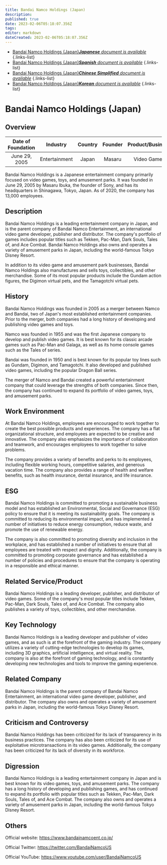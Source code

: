 ```yaml
---
title: Bandai Namco Holdings (Japan)
description: 
published: true
date: 2023-02-06T05:18:07.356Z
tags: 
editor: markdown
dateCreated: 2023-02-06T05:18:07.356Z
---
```


- [Bandai Namco Holdings (Japan)***Japanese** document is available*](/ja/Knowledge-base/Dictionary/Company/bandai-namco-holdings-japan)
{.links-list}
- [Bandai Namco Holdings (Japan)***Spanish** document is available*](/es/Knowledge-base/Dictionary/Company/bandai-namco-holdings-japan)
{.links-list}
- [Bandai Namco Holdings (Japan)***Chinese Simplified** document is available*](/zh/Knowledge-base/Dictionary/Company/bandai-namco-holdings-japan)
{.links-list}
- [Bandai Namco Holdings (Japan)***Korean** document is available*](/ko/Knowledge-base/Dictionary/Company/bandai-namco-holdings-japan)
{.links-list}


# Bandai Namco Holdings (Japan)

## Overview

| Date of Foundation  | Industry          | Country  | Founder  |  Product/Business | Number of Employees  | Location of Headquarters  | Company Website  |
| :-----------------: | :---------------: | :------: | :------: | :---------------: | :-----------------: | :----------------------: | :--------------: |
|  June 29, 2005      | Entertainment     | Japan    | Masaru  | Video Games       |  13,000 (2020)      | Shinagawa, Tokyo, Japan  | https://www.bandainamcoent.co.jp |

Bandai Namco Holdings is a Japanese entertainment company primarily focused on video games, toys, and amusement parks. It was founded in June 29, 2005 by Masaru Ibuka, the founder of Sony, and has its headquarters in Shinagawa, Tokyo, Japan. As of 2020, the company has 13,000 employees.

## Description

Bandai Namco Holdings is a leading entertainment company in Japan, and is the parent company of Bandai Namco Entertainment, an international video game developer, publisher and distributor. The company's portfolio of games includes popular titles such as Tekken, Pac-Man, Dark Souls, Tales of, and Ace Combat. Bandai Namco Holdings also owns and operates a variety of amusement parks in Japan, including the world-famous Tokyo Disney Resort.

In addition to its video game and amusement park businesses, Bandai Namco Holdings also manufactures and sells toys, collectibles, and other merchandise. Some of its most popular products include the Gundam action figures, the Digimon virtual pets, and the Tamagotchi virtual pets.

## History

Bandai Namco Holdings was founded in 2005 as a merger between Namco and Bandai, two of Japan's most established entertainment companies. Prior to the merger, both companies had a long history of developing and publishing video games and toys. 

Namco was founded in 1955 and was the first Japanese company to develop and publish video games. It is best known for its classic arcade games such as Pac-Man and Galaga, as well as its home console games such as the Tales of series.

Bandai was founded in 1950 and is best known for its popular toy lines such as Gundam, Digimon, and Tamagotchi. It also developed and published video games, including the popular Dragon Ball series.

The merger of Namco and Bandai created a powerful entertainment company that could leverage the strengths of both companies. Since then, the company has continued to expand its portfolio of video games, toys, and amusement parks.

## Work Environment

At Bandai Namco Holdings, employees are encouraged to work together to create the best possible products and experiences. The company has a flat organizational structure, and employees are expected to be creative and innovative. The company also emphasizes the importance of collaboration and teamwork, and encourages employees to work together to solve problems.

The company provides a variety of benefits and perks to its employees, including flexible working hours, competitive salaries, and generous vacation time. The company also provides a range of health and welfare benefits, such as health insurance, dental insurance, and life insurance.

## ESG

Bandai Namco Holdings is committed to promoting a sustainable business model and has established an Environmental, Social and Governance (ESG) policy to ensure that it is meeting its sustainability goals. The company is committed to reducing its environmental impact, and has implemented a number of initiatives to reduce energy consumption, reduce waste, and promote the use of renewable energy.

The company is also committed to promoting diversity and inclusion in the workplace, and has established a number of initiatives to ensure that all employees are treated with respect and dignity. Additionally, the company is committed to promoting corporate governance and has established a number of policies and procedures to ensure that the company is operating in a responsible and ethical manner.

## Related Service/Product

Bandai Namco Holdings is a leading developer, publisher, and distributor of video games. Some of the company's most popular titles include Tekken, Pac-Man, Dark Souls, Tales of, and Ace Combat. The company also publishes a variety of toys, collectibles, and other merchandise.

## Key Technology

Bandai Namco Holdings is a leading developer and publisher of video games, and as such is at the forefront of the gaming industry. The company utilizes a variety of cutting-edge technologies to develop its games, including 3D graphics, artificial intelligence, and virtual reality. The company is also at the forefront of gaming technology, and is constantly developing new technologies and tools to improve the gaming experience.

## Related Company

Bandai Namco Holdings is the parent company of Bandai Namco Entertainment, an international video game developer, publisher, and distributor. The company also owns and operates a variety of amusement parks in Japan, including the world-famous Tokyo Disney Resort.

## Criticism and Controversy

Bandai Namco Holdings has been criticized for its lack of transparency in its business practices. The company has also been criticized for its use of exploitative microtransactions in its video games. Additionally, the company has been criticized for its lack of diversity in its workforce.

## Digression

Bandai Namco Holdings is a leading entertainment company in Japan and is best known for its video games, toys, and amusement parks. The company has a long history of developing and publishing games, and has continued to expand its portfolio with popular titles such as Tekken, Pac-Man, Dark Souls, Tales of, and Ace Combat. The company also owns and operates a variety of amusement parks in Japan, including the world-famous Tokyo Disney Resort.

## Others

Official website: https://www.bandainamcoent.co.jp/

Official Twitter: https://twitter.com/BandaiNamcoUS

Official YouTube: https://www.youtube.com/user/BandaiNamcoUS